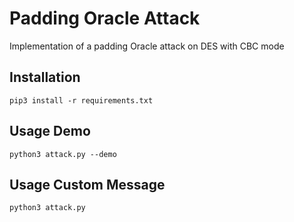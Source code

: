# Padding Oracle Attack
Implementation of a padding Oracle attack on DES with CBC mode

## Installation

```
pip3 install -r requirements.txt
```

## Usage Demo

```
python3 attack.py --demo
```


## Usage Custom Message

```
python3 attack.py
```


